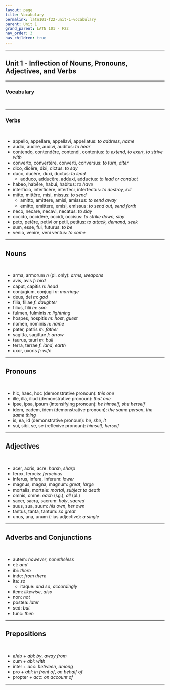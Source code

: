 ```yaml
---
layout: page
title: Vocabulary
permalink: latn101-f22-unit-1-vocabulary
parent: Unit 1
grand_parent: LATN 101 - F22
nav_order: 3
has_children: true
---
```


***

## Unit 1 - Inflection of Nouns, Pronouns, Adjectives, and Verbs

***

### Vocabulary
&nbsp;  

***

### Verbs
&nbsp;
- appello, appellare, appellavi, appellatus: *to address*, *name*
- audio, audire, audivi, auditus: *to hear*
- contendo, contendĕre, contendi, contentus: *to extend*, *to exert*, *to strive with*
- converto, convertĕre, converti, conversus: *to turn*, *alter*
- dico, dicĕre, dixi, dictus: *to say*
- duco, ducĕre, duxi, ductus: *to lead*
  - adduco, adducĕre, adduxi, adductus: *to lead or conduct*
- habeo, habēre, habui, habitus: *to have*
- interficio, interficĕre, interfeci, interfectus: *to destroy, kill*
- mitto, mittĕre, misi, missus: *to send*
  - amitto, amittere, amisi, amissus: *to send away*
  - emitto, emittere, emisi, emissus: *to send out*, *send forth*
- neco, necare, necavi, necatus: *to slay*
- occido, occidĕre, occidi, occisus: *to strike down, slay*
- peto, petĕre, petivi or petii, petitus: *to attack, demand, seek*
- sum, esse, fui, futurus: *to be*
- venio, venire, veni ventus: *to come*

***

## Nouns
&nbsp;
- arma, armorum *n* (pl. only): *arms, weapons*
- avis, avis *f*: *bird*
- caput, capitis *n*: *head*
- conjugium, conjugii *n*: *marriage*
- deus, dei *m*: *god*
- filia, filiae *f*: *daughter*
- filius, filii *m*: *son*
- fulmen, fulminis *n*: *lightning*
- hospes, hospitis *m*: *host*, *guest*
- nomen, nominis *n*: *name*
- pater, patris *m*: *father*
- sagitta, sagittae *f*: *arrow*
- taurus, tauri *m*: *bull*
- terra, terrae *f*: *land*, *earth*
- uxor, uxoris *f*: *wife*

***

## Pronouns
&nbsp;
- hic, haec, hoc (demonstrative pronoun): *this one*
- ille, illa, illud (demonstrative pronoun): *that one*
- ipse, ipsa, ipsum (intensifying pronoun): *he himself*, *she herself*
- idem, eadem, idem (demonstrative pronoun): *the same person*, *the same thing*
- is, ea, id (demonstrative pronoun): *he*, *she*, *it*
- sui, sibi, se, se (reflexive pronoun): *himself*, *herself*

***

## Adjectives
&nbsp;
- acer, acris, acre: *harsh*, *sharp*
- ferox, ferocis: *ferocious*
- inferus, infera, inferum: *lower*
- magnus, magna, magnum: *great*, *large*
- mortalis, mortale: *mortal*, *subject to death*
- omnis, omne: *each* (sg.), *all* (pl.)
- sacer, sacra, sacrum: *holy*, *sacred*
- suus, sua, suum: *his own*, *her own*
- tantus, tanta, tantum: *so great*
- unus, una, unum (-ius adjective): *a single*

***

## Adverbs and Conjunctions
&nbsp;
- autem: *however*, *nonetheless*
- et: *and*
- ibi: *there*
- inde: *from there*
- ita: *so*
  - itaque: *and so*, *accordingly*
- item: *likewise*, *also*
- non: *not*
- postea: *later*
- sed: *but*
- tunc: *then*

***

## Prepositions
&nbsp;

- a/ab + *abl*: *by*, *away from*
- cum + *abl*: *with*
- inter + *acc*: *between*, *among*
- pro + *abl*: *in front of*, *on behalf of*
- propter + *acc*: *on account of*

***
